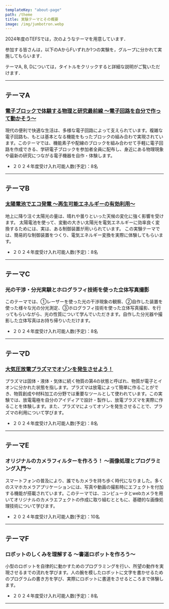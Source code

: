 ```yaml
---
templateKey: "about-page"
path: /theme
title: 実験テーマとその概要
image: /img/jumbotron.webp
---
```


2024年度のTEFSでは，次のようなテーマを用意しています．

参加する皆さんは，以下のAからFいずれか1つの実験を，グループに分かれて実施してもらいます．

テーマA, B, Dについては，タイトルをクリックすると詳細な説明がご覧いただけます．

----
## テーマA
<!-- ### [電子ブロックで体験する物理と研究最前線 ～電子回路を自分で作って動かそう～](http://www.echo.nuee.nagoya-u.ac.jp/tefs/tefs34/exp_a.html) -->
### [電子ブロックで体験する物理と研究最前線 ～電子回路を自分で作って動かそう～](./A/)
現代の便利で快適な⽣活は、多様な電⼦回路によって支えられています。複雑な電子回路も、もとは基本となる機能をもったブロックの組み合わで実現されています。このテーマでは、機能素子や配線のブロックを組み合わせて手軽に電子回路を作成できる、学研電⼦ブロックを参加者全員に配布し、⾝近にある物理現象や最新の研究につながる電⼦機器を⾃作・体験します。



- ２０２４年度受け入れ可能人数(予定)：8名
----
## テーマB
<!-- ### [太陽電池でエコ発電 ～再生可能エネルギーの有効利用～](http://www.echo.nuee.nagoya-u.ac.jp/tefs/tefs34/exp_b.html) -->
### [太陽電池でエコ発電 ～再生可能エネルギーの有効利用～](./B/)
地上に降り注ぐ太陽光の量は、晴れや曇りといった天候の変化に強く影響を受けます。 太陽電池を使って、変動の大きい太陽光を電気エネルギーに効率良く変換するためには、実は、ある制御装置が用いられています。 この実験テーマでは、簡易的な制御装置をつくり、電気エネルギー変換を実際に体験してもらいます。


- ２０２４年度受け入れ可能人数(予定)：8名
----
## テーマC
### 光の⼲渉・分光実験とホログラフィ技術を使った⽴体写真撮影
このテーマでは、①レーザーを使った光の⼲渉現象の観察、②⾃作した装置を使った様々な光の分光測定、③ホログラフィ技術を使った⽴体写真撮影、を⾏ってもらいながら、光の性質について学んでいただきます。⾃作した分光器や撮影した⽴体写真はお持ち帰りいただけます。



- ２０２４年度受け入れ可能人数(予定)：8名
----
## テーマD
<!-- ### [大気圧放電プラズマでオゾンを発生させよう！](http://www.echo.nuee.nagoya-u.ac.jp/tefs/tefs34/exp_d.html) -->
### [大気圧放電プラズマでオゾンを発生させよう！](./D/)
プラズマは固体・液体・気体に続く物質の第4の状態と呼ばれ、物質が電子とイオンに分かれた状態を指します。プラズマは放電によって簡単に作ることができ、物質創成や材料加工の分野では重要なツールとして使われています。この実験では、放電電極を自分のアイディアで設計・製作し、放電プラズマを実際に作ることを体験します。また、プラズマによってオゾンを発生させることで、プラズマの利用について学びます。

- ２０２４年度受け入れ可能人数(予定)：8名
-----
## テーマE
### オリジナルのカメラフィルターを作ろう！ 〜画像処理とプログラミング入門〜
スマートフォンの普及により、誰でもカメラを持ち歩く時代になりました。多くのスマホカメラアプリケーションには、写真や動画の撮影時にエフェクトを付加する機能が搭載されています。このテーマでは、コンピュータとwebカメラを用いてオリジナルのカメラエフェクトの作成に取り組むとともに、基礎的な画像処理技術について学びます。



- ２０２４年度受け入れ可能人数(予定)：10名
----
## テーマF
### ロボットのしくみを理解する ～書道ロボットを作ろう～
小型のロボットを自律的に動かすためのプログラミングを行い、所望の動作を実現させるまでの流れを学びます。人の腕を模したロボットに文字を書かせるためのプログラムの書き方を学び、実際にロボットに書道をさせるところまで体験します。

- ２０２４年度受け入れ可能人数(予定)：8名
----
